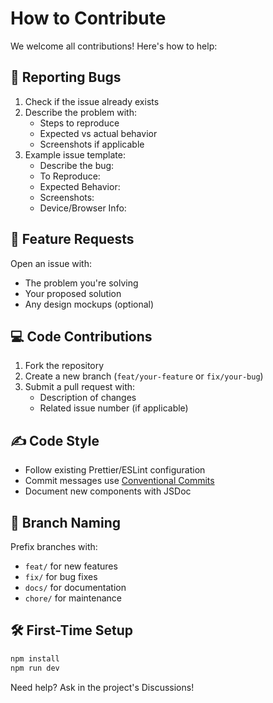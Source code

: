 # How to Contribute

We welcome all contributions! Here's how to help:

## 🐛 Reporting Bugs
1. Check if the issue already exists
2. Describe the problem with:
   - Steps to reproduce
   - Expected vs actual behavior
   - Screenshots if applicable
3. Example issue template:
    - Describe the bug: 
    - To Reproduce: 
    - Expected Behavior: 
    - Screenshots: 
    - Device/Browser Info: 


## 🎁 Feature Requests
Open an issue with:
- The problem you're solving
- Your proposed solution
- Any design mockups (optional)

## 💻 Code Contributions
1. Fork the repository
2. Create a new branch (`feat/your-feature` or `fix/your-bug`)
3. Submit a pull request with:
   - Description of changes
   - Related issue number (if applicable)

## ✍️ Code Style
- Follow existing Prettier/ESLint configuration
- Commit messages use [Conventional Commits](https://www.conventionalcommits.org/)
- Document new components with JSDoc

## 🌿 Branch Naming
Prefix branches with:
- `feat/` for new features
- `fix/` for bug fixes
- `docs/` for documentation
- `chore/` for maintenance

## 🛠️ First-Time Setup
```bash
npm install
npm run dev
```

Need help? Ask in the project's Discussions!